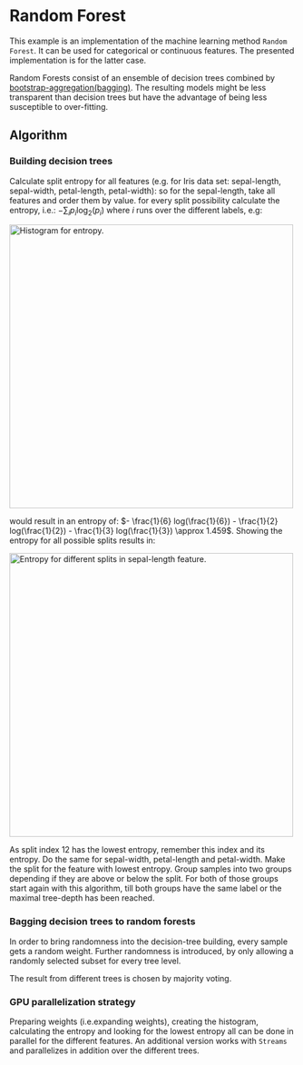 # Random Forest
This example is an implementation of the machine learning method `Random Forest`. It can be used for categorical or continuous features.
The presented implementation is for the latter case.

Random Forests consist of an ensemble of decision trees combined by [bootstrap-aggregation(bagging)](http://en.wikipedia.org/wiki/Bootstrap_aggregating). 
The resulting models might be less transparent than decision trees but have the advantage of being less susceptible to over-fitting.

## Algorithm

### Building decision trees

Calculate split entropy for all features (e.g. for Iris data set: sepal-length, sepal-width, petal-length, petal-width): so for the sepal-length, take all features and order them by value.
for every split possibility calculate the entropy, i.e.: $- \sum_i p_i \log_2(p_i)$ where $i$ runs over the different labels, e.g:

<img src="../../content/images/histogramOnLabels.png" width="500" alt="Histogram for entropy.">

would result in an entropy of: $- \frac{1}{6} log(\frac{1}{6}) - \frac{1}{2} log(\frac{1}{2}) - \frac{1}{3} log(\frac{1}{3}) \approx 1.459$.
Showing the entropy for all possible splits results in:

<img src="../../content/images/Entropy.png" width="500" alt="Entropy for different splits in sepal-length feature.">

As split index 12 has the lowest entropy, remember this index and its entropy.
Do the same for sepal-width, petal-length and petal-width. Make the split for the feature with lowest entropy. Group samples into two groups depending if they
are above or below the split. For both of those groups start again with this algorithm, till both groups have the same label or the maximal tree-depth has been reached.

### Bagging decision trees to random forests
In order to bring randomness into the decision-tree building, every sample gets a random weight. Further randomness is introduced, by only allowing a randomly selected subset
for every tree level.

The result from different trees is chosen by majority voting.

### GPU parallelization strategy
Preparing weights (i.e.expanding weights), creating the histogram, calculating the entropy and looking for the lowest entropy all can be done in parallel for the different
features. An additional version works with `Streams` and parallelizes in addition over the different trees.

